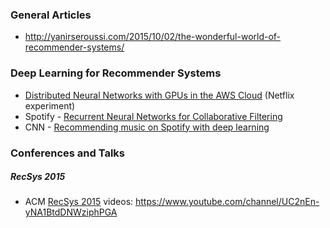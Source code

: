 
### General Articles

* http://yanirseroussi.com/2015/10/02/the-wonderful-world-of-recommender-systems/

### Deep Learning for Recommender Systems
* [Distributed Neural Networks with GPUs in the AWS Cloud](http://techblog.netflix.com/2014/02/distributed-neural-networks-with-gpus.html) (Netflix experiment)
* Spotify - [Recurrent Neural Networks for Collaborative Filtering](http://erikbern.com/2014/06/28/recurrent-neural-networks-for-collaborative-filtering/)
* CNN - [Recommending music on Spotify with deep learning](http://benanne.github.io/2014/08/05/spotify-cnns.html)

### Conferences and Talks
##### RecSys 2015
* ACM [RecSys 2015](http://recsys.acm.org/recsys15/) videos: https://www.youtube.com/channel/UC2nEn-yNA1BtdDNWziphPGA
